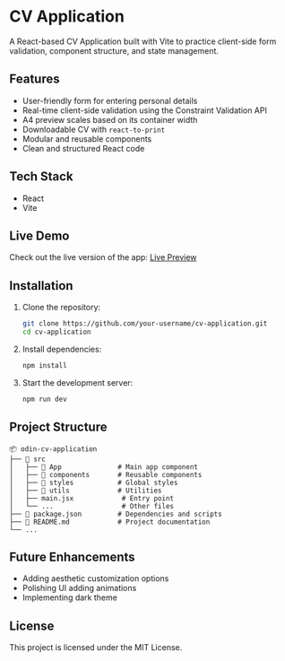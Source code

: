 # CV Application

A React-based CV Application built with Vite to practice client-side form validation, component structure, and state management.

## Features

- User-friendly form for entering personal details
- Real-time client-side validation using the Constraint Validation API
- A4 preview scales based on its container width
- Downloadable CV with `react-to-print`
- Modular and reusable components
- Clean and structured React code

## Tech Stack

- React
- Vite

## Live Demo

Check out the live version of the app: [Live Preview](https://odin-cv-application-xi.vercel.app/)

## Installation

1. Clone the repository:

   ```sh
   git clone https://github.com/your-username/cv-application.git
   cd cv-application
   ```

2. Install dependencies:

   ```sh
   npm install
   ```

3. Start the development server:
   ```sh
   npm run dev
   ```

## Project Structure

```
📦 odin-cv-application
├── 📂 src
│   ├── 📂 App              # Main app component
│   ├── 📂 components       # Reusable components
│   ├── 📂 styles           # Global styles
│   ├── 📂 utils            # Utilities
│   ├── main.jsx            # Entry point
│   └── ...                 # Other files
├── 📜 package.json         # Dependencies and scripts
├── 📜 README.md            # Project documentation
└── ...
```

## Future Enhancements

- Adding aesthetic customization options
- Polishing UI adding animations
- Implementing dark theme

## License

This project is licensed under the MIT License.
